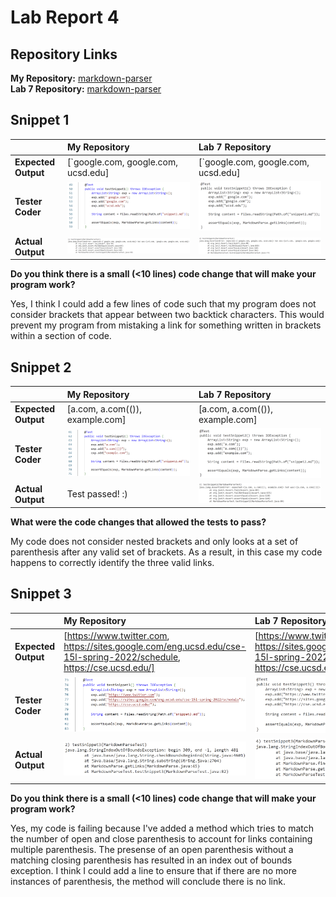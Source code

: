 # Lab Report 4

## Repository Links

**My Repository:** [markdown-parser](https://github.com/k1jackson/markdown-parser) \
**Lab 7 Repository:** [markdown-parser](https://github.com/lithicarus/markdown-parser)

## Snippet 1 

|                     | **My Repository** | **Lab 7 Repository** |
|:--------------------|:------------------|:---------------------|
| **Expected Output** | [\`google.com, google.com, ucsd.edu] | [\`google.com, google.com, ucsd.edu] |
|   **Tester Coder**  | ![MRtest1](MRtest1.PNG) | ![LRtest1](LRtest1.PNG) |
|  **Actual Output**  | ![MRfail1](MRfail1.PNG) | ![LRfail1](LRfail1.PNG) |

**Do you think there is a small (<10 lines) code change that will make your program work?**

Yes, I think I could add a few lines of code such that my program does not consider brackets that appear between two backtick characters. This would prevent my program from mistaking a link for something written in brackets within a section of code.

## Snippet 2

|                     | **My Repository** | **Lab 7 Repository** |
|:--------------------|:------------------|:---------------------|
| **Expected Output** | [a.com, a.com(()), example.com] | [a.com, a.com(()), example.com] |
|   **Tester Coder**  | ![MRtest2](MRtest2.PNG) | ![LRtest2](LRtest2.PNG) |
|  **Actual Output**  | Test passed! :) | ![LRfail2](LRfail2.PNG) |

**What were the code changes that allowed the tests to pass?**

My code does not consider nested brackets and only looks at a set of parenthesis after any valid set of brackets. As a result, in this case my code happens to correctly identify the three valid links.

## Snippet 3

|                     | **My Repository** | **Lab 7 Repository** |
|:--------------------|:------------------|:---------------------|
| **Expected Output** | [https://www.twitter.com, https://sites.google.com/eng.ucsd.edu/cse-15l-spring-2022/schedule, https://cse.ucsd.edu/] | [https://www.twitter.com, https://sites.google.com/eng.ucsd.edu/cse-15l-spring-2022/schedule, https://cse.ucsd.edu/] |
|   **Tester Coder**  | ![MRtest3](MRtest3.PNG) | ![LRtest3](LRtest3.PNG) |
|  **Actual Output**  | ![MRfail4](MRfail3.PNG) | ![LRfail3](LRfail3.PNG) |

**Do you think there is a small (<10 lines) code change that will make your program work?**

Yes, my code is failing because I've added a method which tries to match the number of open and close parenthesis to account for links containing multiple parenthesis. The presense of an open parenthesis without a matching closing parenthesis has resulted in an index out of bounds exception. I think I could add a line to ensure that if there are no more instances of parenthesis, the method will conclude there is no link.


